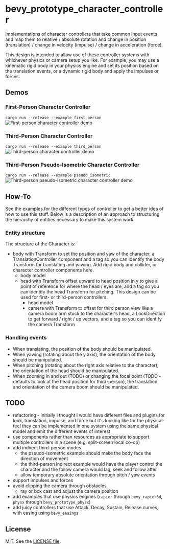 # bevy_prototype_character_controller

Implementations of character controllers that take common input events and map them to relative / absolute rotation and change in position (translation) / change in velocity (impulse) / change in acceleration (force).

This design is intended to allow use of these controller systems with whichever physics or camera setup you like. For example, you may use a kinematic rigid body in your physics engine and set its position based on the translation events, or a dynamic rigid body and apply the impulses or forces.

## Demos

### First-Person Character Controller
`cargo run --release --example first_person`
![First-person character controller demo](https://github.com/superdump/bevy_prototype_character_controller/raw/gh-pages/images/20201011%20142238%20-%20Bevy%20First%20Person%20Character%20Controller.gif)

### Third-Person Character Controller
`cargo run --release --example third_person`
![Third-person character controller demo](https://github.com/superdump/bevy_prototype_character_controller/raw/gh-pages/images/20201011%20142657%20-%20Bevy%20Third%20Person%20Character%20Controller.gif)

### Third-Person Pseudo-Isometric Character Controller
`cargo run --release --example pseudo_isometric`
![Third-person pseudo-isometric character controller demo](https://github.com/superdump/bevy_prototype_character_controller/raw/gh-pages/images/20201011%20142953%20-%20Bevy%20Pseudo-Isometric%20Character%20Controller.gif)

## How-To

See the examples for the different types of controller to get a better idea of how to use this stuff. Below is a description of an approach to structuring the hierarchy of entities necessary to make this system work.

### Entity structure

The structure of the Character is:
* body with Transform to set the position and yaw of the character, a TranslationController component and a tag so you can identify the body Transform for translating and yawing. Add rigid body and collider, or character controller components here.
  * body model
  * head with Transform offset upward to head position in y to give a point of reference for where the head / eyes are, and a tag so you can identify the head Transform for pitching. This design can be used for first- or third-person controllers.
    * head model
    * camera with Transform to offset for third person view like a camera boom arm stuck to the character's head, a LookDirection to get forward / right / up vectors, and a tag so you can identify the camera Transform

### Handling events

* When translating, the position of the body should be manipulated.
* When yawing (rotating about the y axis), the orientation of the body should be manipulated.
* When pitching (rotating about the right axis relative to the character), the orientation of the head should be manipulated.
* When zooming in and out (TODO) or changing the focal point (TODO - defaults to look at the head position for third-person), the translation and orientation of the camera boom should be manipulated.

## TODO

- refactoring - initially I thought I would have different files and plugins for look, translation, impulse, and force but it's looking like for the physical-feel they can be implemented in one system using the same physical model and emit the different events of interest
- use components rather than resources as appropriate to support multiple controllers in a scene (e.g. split-screen local co-op)
- add indirect third-person modes
  - the pseudo-isometric example should make the body face the direction of movement
  - the third-person indirect example would have the player control the character and the follow camera would lag, seek and follow after
  - allow temporary absolute orientation through pitch / yaw events
- support impulses and forces
- avoid clipping the camera through obstacles
  - ray or box cast and adjust the camera position
- add examples that use physics engines (`rapier` through `bevy_rapier3d`, `physx` through `bevy_prototype_physx`)
- add juicy controllers that use Attack, Decay, Sustain, Release curves, with easing using `bevy_easings`

## License

MIT. See the [LICENSE file](LICENSE).
